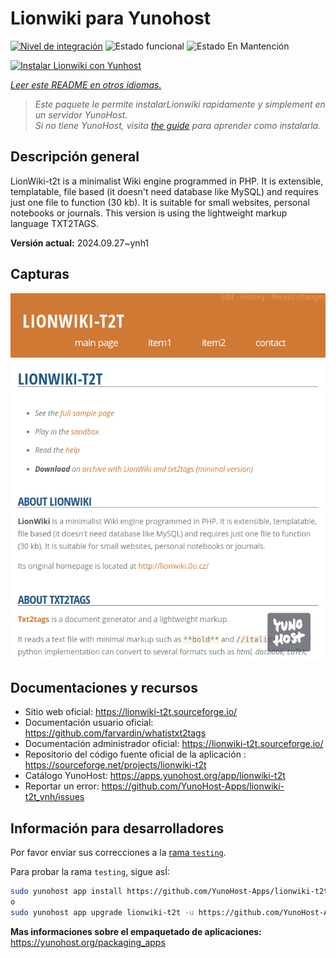 <!--
Este archivo README esta generado automaticamente<https://github.com/YunoHost/apps/tree/master/tools/readme_generator>
No se debe editar a mano.
-->

# Lionwiki para Yunohost

[![Nivel de integración](https://apps.yunohost.org/badge/integration/lionwiki-t2t)](https://ci-apps.yunohost.org/ci/apps/lionwiki-t2t/)
![Estado funcional](https://apps.yunohost.org/badge/state/lionwiki-t2t)
![Estado En Mantención](https://apps.yunohost.org/badge/maintained/lionwiki-t2t)

[![Instalar Lionwiki con Yunhost](https://install-app.yunohost.org/install-with-yunohost.svg)](https://install-app.yunohost.org/?app=lionwiki-t2t)

*[Leer este README en otros idiomas.](./ALL_README.md)*

> *Este paquete le permite instalarLionwiki rapidamente y simplement en un servidor YunoHost.*  
> *Si no tiene YunoHost, visita [the guide](https://yunohost.org/install) para aprender como instalarla.*

## Descripción general

LionWiki-t2t is a minimalist Wiki engine programmed in PHP. It is extensible, templatable, file based (it doesn't need database like MySQL) and requires just one file to function (30 kb). It is suitable for small websites, personal notebooks or journals. This version is using the lightweight markup language TXT2TAGS.


**Versión actual:** 2024.09.27~ynh1

## Capturas

![Captura de Lionwiki](./doc/screenshots/screenshot_lionwikit2t.png)

## Documentaciones y recursos

- Sitio web oficial: <https://lionwiki-t2t.sourceforge.io/>
- Documentación usuario oficial: <https://github.com/farvardin/whatistxt2tags>
- Documentación administrador oficial: <https://lionwiki-t2t.sourceforge.io/>
- Repositorio del código fuente oficial de la aplicación : <https://sourceforge.net/projects/lionwiki-t2t>
- Catálogo YunoHost: <https://apps.yunohost.org/app/lionwiki-t2t>
- Reportar un error: <https://github.com/YunoHost-Apps/lionwiki-t2t_ynh/issues>

## Información para desarrolladores

Por favor enviar sus correcciones a la [rama `testing`](https://github.com/YunoHost-Apps/lionwiki-t2t_ynh/tree/testing).

Para probar la rama `testing`, sigue asÍ:

```bash
sudo yunohost app install https://github.com/YunoHost-Apps/lionwiki-t2t_ynh/tree/testing --debug
o
sudo yunohost app upgrade lionwiki-t2t -u https://github.com/YunoHost-Apps/lionwiki-t2t_ynh/tree/testing --debug
```

**Mas informaciones sobre el empaquetado de aplicaciones:** <https://yunohost.org/packaging_apps>
